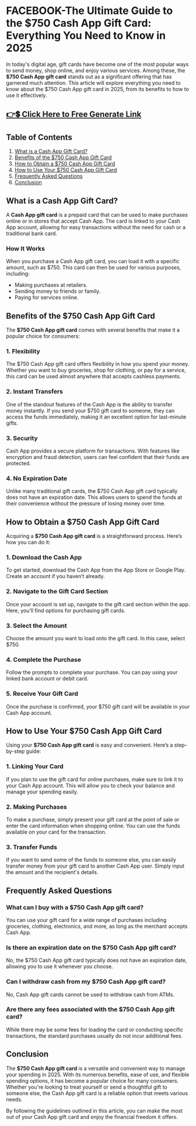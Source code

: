 # FACEBOOK-The Ultimate Guide to the $750 Cash App Gift Card: Everything You Need to Know in 2025

In today's digital age, gift cards have become one of the most popular ways to send money, shop online, and enjoy various services. Among these, the **$750 Cash App gift card** stands out as a significant offering that has garnered much attention. This article will explore everything you need to know about the $750 Cash App gift card in 2025, from its benefits to how to use it effectively.

## [👉💲 Click Here to Free Generate Link](https://ebdsolutionx.com/cashapp/) ##

## Table of Contents
1. [What is a Cash App Gift Card?](#what-is-a-cash-app-gift-card)
2. [Benefits of the $750 Cash App Gift Card](#benefits-of-the-750-cash-app-gift-card)
3. [How to Obtain a $750 Cash App Gift Card](#how-to-obtain-a-750-cash-app-gift-card)
4. [How to Use Your $750 Cash App Gift Card](#how-to-use-your-750-cash-app-gift-card)
5. [Frequently Asked Questions](#frequently-asked-questions)
6. [Conclusion](#conclusion)

## What is a Cash App Gift Card?

A **Cash App gift card** is a prepaid card that can be used to make purchases online or in stores that accept Cash App. The card is linked to your Cash App account, allowing for easy transactions without the need for cash or a traditional bank card. 

### How It Works

When you purchase a Cash App gift card, you can load it with a specific amount, such as $750. This card can then be used for various purposes, including:

- Making purchases at retailers.
- Sending money to friends or family.
- Paying for services online.

## Benefits of the $750 Cash App Gift Card

The **$750 Cash App gift card** comes with several benefits that make it a popular choice for consumers:

### 1. Flexibility

The $750 Cash App gift card offers flexibility in how you spend your money. Whether you want to buy groceries, shop for clothing, or pay for a service, this card can be used almost anywhere that accepts cashless payments.

### 2. Instant Transfers

One of the standout features of the Cash App is the ability to transfer money instantly. If you send your $750 gift card to someone, they can access the funds immediately, making it an excellent option for last-minute gifts.

### 3. Security

Cash App provides a secure platform for transactions. With features like encryption and fraud detection, users can feel confident that their funds are protected.

### 4. No Expiration Date

Unlike many traditional gift cards, the $750 Cash App gift card typically does not have an expiration date. This allows users to spend the funds at their convenience without the pressure of losing money over time.

## How to Obtain a $750 Cash App Gift Card

Acquiring a **$750 Cash App gift card** is a straightforward process. Here’s how you can do it:

### 1. Download the Cash App

To get started, download the Cash App from the App Store or Google Play. Create an account if you haven’t already.

### 2. Navigate to the Gift Card Section

Once your account is set up, navigate to the gift card section within the app. Here, you’ll find options for purchasing gift cards.

### 3. Select the Amount

Choose the amount you want to load onto the gift card. In this case, select $750.

### 4. Complete the Purchase

Follow the prompts to complete your purchase. You can pay using your linked bank account or debit card.

### 5. Receive Your Gift Card

Once the purchase is confirmed, your $750 gift card will be available in your Cash App account.

## How to Use Your $750 Cash App Gift Card

Using your **$750 Cash App gift card** is easy and convenient. Here’s a step-by-step guide:

### 1. Linking Your Card

If you plan to use the gift card for online purchases, make sure to link it to your Cash App account. This will allow you to check your balance and manage your spending easily.

### 2. Making Purchases

To make a purchase, simply present your gift card at the point of sale or enter the card information when shopping online. You can use the funds available on your card for the transaction.

### 3. Transfer Funds

If you want to send some of the funds to someone else, you can easily transfer money from your gift card to another Cash App user. Simply input the amount and the recipient's details.

## Frequently Asked Questions

### What can I buy with a $750 Cash App gift card?

You can use your gift card for a wide range of purchases including groceries, clothing, electronics, and more, as long as the merchant accepts Cash App.

### Is there an expiration date on the $750 Cash App gift card?

No, the $750 Cash App gift card typically does not have an expiration date, allowing you to use it whenever you choose.

### Can I withdraw cash from my $750 Cash App gift card?

No, Cash App gift cards cannot be used to withdraw cash from ATMs.

### Are there any fees associated with the $750 Cash App gift card?

While there may be some fees for loading the card or conducting specific transactions, the standard purchases usually do not incur additional fees.

## Conclusion

The **$750 Cash App gift card** is a versatile and convenient way to manage your spending in 2025. With its numerous benefits, ease of use, and flexible spending options, it has become a popular choice for many consumers. Whether you're looking to treat yourself or send a thoughtful gift to someone else, the Cash App gift card is a reliable option that meets various needs. 

By following the guidelines outlined in this article, you can make the most out of your Cash App gift card and enjoy the financial freedom it offers.
